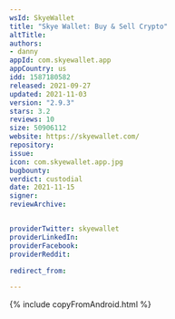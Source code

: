 ```yaml
---
wsId: SkyeWallet
title: "Skye Wallet: Buy & Sell Crypto"
altTitle: 
authors:
- danny
appId: com.skyewallet.app
appCountry: us
idd: 1587180582
released: 2021-09-27
updated: 2021-11-03
version: "2.9.3"
stars: 3.2
reviews: 10
size: 50906112
website: https://skyewallet.com/
repository: 
issue: 
icon: com.skyewallet.app.jpg
bugbounty: 
verdict: custodial
date: 2021-11-15
signer: 
reviewArchive:


providerTwitter: skyewallet
providerLinkedIn: 
providerFacebook: 
providerReddit: 

redirect_from:

---
```


{% include copyFromAndroid.html %}
